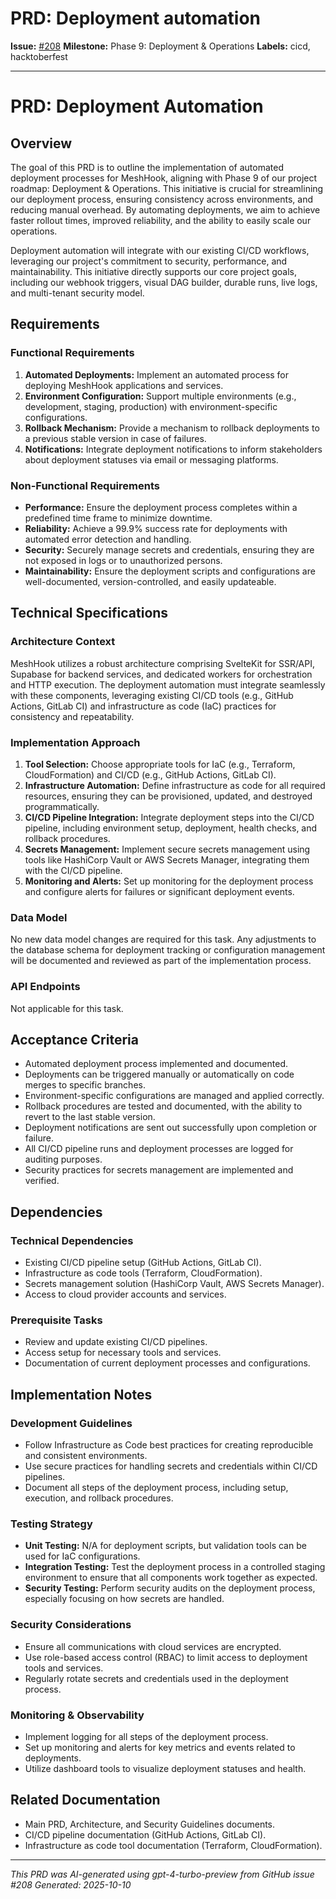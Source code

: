 # PRD: Deployment automation

**Issue:** [#208](https://github.com/profullstack/meshhook/issues/208)
**Milestone:** Phase 9: Deployment & Operations
**Labels:** cicd, hacktoberfest

---

# PRD: Deployment Automation

## Overview

The goal of this PRD is to outline the implementation of automated deployment processes for MeshHook, aligning with Phase 9 of our project roadmap: Deployment & Operations. This initiative is crucial for streamlining our deployment process, ensuring consistency across environments, and reducing manual overhead. By automating deployments, we aim to achieve faster rollout times, improved reliability, and the ability to easily scale our operations.

Deployment automation will integrate with our existing CI/CD workflows, leveraging our project's commitment to security, performance, and maintainability. This initiative directly supports our core project goals, including our webhook triggers, visual DAG builder, durable runs, live logs, and multi-tenant security model.

## Requirements

### Functional Requirements

1. **Automated Deployments:** Implement an automated process for deploying MeshHook applications and services.
2. **Environment Configuration:** Support multiple environments (e.g., development, staging, production) with environment-specific configurations.
3. **Rollback Mechanism:** Provide a mechanism to rollback deployments to a previous stable version in case of failures.
4. **Notifications:** Integrate deployment notifications to inform stakeholders about deployment statuses via email or messaging platforms.

### Non-Functional Requirements

- **Performance:** Ensure the deployment process completes within a predefined time frame to minimize downtime.
- **Reliability:** Achieve a 99.9% success rate for deployments with automated error detection and handling.
- **Security:** Securely manage secrets and credentials, ensuring they are not exposed in logs or to unauthorized persons.
- **Maintainability:** Ensure the deployment scripts and configurations are well-documented, version-controlled, and easily updateable.

## Technical Specifications

### Architecture Context

MeshHook utilizes a robust architecture comprising SvelteKit for SSR/API, Supabase for backend services, and dedicated workers for orchestration and HTTP execution. The deployment automation must integrate seamlessly with these components, leveraging existing CI/CD tools (e.g., GitHub Actions, GitLab CI) and infrastructure as code (IaC) practices for consistency and repeatability.

### Implementation Approach

1. **Tool Selection:** Choose appropriate tools for IaC (e.g., Terraform, CloudFormation) and CI/CD (e.g., GitHub Actions, GitLab CI).
2. **Infrastructure Automation:** Define infrastructure as code for all required resources, ensuring they can be provisioned, updated, and destroyed programmatically.
3. **CI/CD Pipeline Integration:** Integrate deployment steps into the CI/CD pipeline, including environment setup, deployment, health checks, and rollback procedures.
4. **Secrets Management:** Implement secure secrets management using tools like HashiCorp Vault or AWS Secrets Manager, integrating them with the CI/CD pipeline.
5. **Monitoring and Alerts:** Set up monitoring for the deployment process and configure alerts for failures or significant deployment events.

### Data Model

No new data model changes are required for this task. Any adjustments to the database schema for deployment tracking or configuration management will be documented and reviewed as part of the implementation process.

### API Endpoints

Not applicable for this task.

## Acceptance Criteria

- Automated deployment process implemented and documented.
- Deployments can be triggered manually or automatically on code merges to specific branches.
- Environment-specific configurations are managed and applied correctly.
- Rollback procedures are tested and documented, with the ability to revert to the last stable version.
- Deployment notifications are sent out successfully upon completion or failure.
- All CI/CD pipeline runs and deployment processes are logged for auditing purposes.
- Security practices for secrets management are implemented and verified.

## Dependencies

### Technical Dependencies

- Existing CI/CD pipeline setup (GitHub Actions, GitLab CI).
- Infrastructure as code tools (Terraform, CloudFormation).
- Secrets management solution (HashiCorp Vault, AWS Secrets Manager).
- Access to cloud provider accounts and services.

### Prerequisite Tasks

- Review and update existing CI/CD pipelines.
- Access setup for necessary tools and services.
- Documentation of current deployment processes and configurations.

## Implementation Notes

### Development Guidelines

- Follow Infrastructure as Code best practices for creating reproducible and consistent environments.
- Use secure practices for handling secrets and credentials within CI/CD pipelines.
- Document all steps of the deployment process, including setup, execution, and rollback procedures.

### Testing Strategy

- **Unit Testing:** N/A for deployment scripts, but validation tools can be used for IaC configurations.
- **Integration Testing:** Test the deployment process in a controlled staging environment to ensure that all components work together as expected.
- **Security Testing:** Perform security audits on the deployment process, especially focusing on how secrets are handled.

### Security Considerations

- Ensure all communications with cloud services are encrypted.
- Use role-based access control (RBAC) to limit access to deployment tools and services.
- Regularly rotate secrets and credentials used in the deployment process.

### Monitoring & Observability

- Implement logging for all steps of the deployment process.
- Set up monitoring and alerts for key metrics and events related to deployments.
- Utilize dashboard tools to visualize deployment statuses and health.

## Related Documentation

- Main PRD, Architecture, and Security Guidelines documents.
- CI/CD pipeline documentation (GitHub Actions, GitLab CI).
- Infrastructure as code tool documentation (Terraform, CloudFormation).

---

*This PRD was AI-generated using gpt-4-turbo-preview from GitHub issue #208*
*Generated: 2025-10-10*
